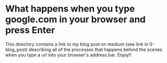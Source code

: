# What happens when you type google.com in your browser and press Enter
This directory contains a link to my blog post on medium (see link in 0-blog_post)
describing all of the processes that happens behind the scenes when you type a url into 
your browser's address bar.
Enjoy!!
